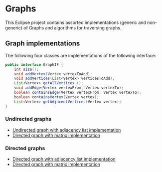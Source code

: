 # Graphs  
This Eclipse project contains assorted implementations (generic and non-generic) of Graphs and algorithms for traversing graphs.

## Graph implementations
The following four classes are implementations of the following interface:  
```java
public interface GraphIF {
    int size();
    void addVertex(Vertex vertexToAdd);
    void addVertices(List<Vertex> verticesToAdd);
    List<Vertex> getAllVertices ();
    void addEdge(Vertex vertexFrom, Vertex vertexTo);
    boolean containsEdge(Vertex vertexFrom, Vertex vertexTo);
    boolean containsVertex(Vertex vertex);
    List<Vertex> getAdjacentVertices(Vertex vertex);
}
```
### Undirected graphs
- [Undirected graph with adjacency list implementation](https://github.com/UCN-programming-2-JFK/Graphs/blob/master/src/graph/list/UndirectedListGraph.java)
- [Directed graph with matrix implementation](https://github.com/UCN-programming-2-JFK/Graphs/blob/master/src/graph/matrix/UndirectedMatrixGraph.java)  
### Directed graphs
- [Directed graph with adjacency list implementation](https://github.com/UCN-programming-2-JFK/Graphs/blob/master/src/graph/list/DirectedListGraph.java)
- [Directed graph with matrix implementation](https://github.com/UCN-programming-2-JFK/Graphs/blob/master/src/graph/matrix/DirectedMatrixGraph.java)
